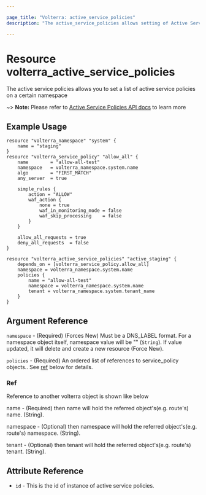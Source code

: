 ```yaml
---

page_title: "Volterra: active_service_policies"
description: "The active_service_policies allows setting of Active Service Policies for a namespace on Volterra SaaS"

---
```


Resource volterra_active_service_policies
=========================================

The active service policies allows you to set a list of active service policies on a certain namespace

~> **Note:** Please refer to [Active Service Policies API docs](https://docs.cloud.f5.com/docs/api/namespace#operation/ves.io.schema.namespace.NamespaceCustomAPI.SetActiveServicePolicies) to learn more

Example Usage
-------------

```hcl
resource "volterra_namespace" "system" {
	name = "staging"
}
resource "volterra_service_policy" "allow_all" {
	name        = "allow-all-test"
	namespace   = volterra_namespace.system.name
	algo        = "FIRST_MATCH"
	any_server  = true

	simple_rules {
		action = "ALLOW"
		waf_action {
			none = true
			waf_in_monitoring_mode = false
			waf_skip_processing    = false
		}
	}

	allow_all_requests = true
	deny_all_requests  = false
}

resource "volterra_active_service_policies" "active_staging" {
	depends_on = [volterra_service_policy.allow_all]
	namespace = volterra_namespace.system.name
	policies {
		name = "allow-all-test"
		namespace = volterra_namespace.system.name
		tenant = volterra_namespace.system.tenant_name
	}
}

```

Argument Reference
------------------

`namespace` - (Required) (Forces New) Must be a DNS_LABEL format. For a namespace object itself, namespace value will be "" (`String`). If value updated, it will delete and create a new resource (Force New).

`policies` - (Required) An ordered list of references to service_policy objects.. See [ref](#ref) below for details.

### Ref

Reference to another volterra object is shown like below

name - (Required) then name will hold the referred object's(e.g. route's) name. (String).

namespace - (Optional) then namespace will hold the referred object's(e.g. route's) namespace. (String).

tenant - (Optional) then tenant will hold the referred object's(e.g. route's) tenant. (String).

Attribute Reference
-------------------

-	`id` - This is the id of instance of active service policies.
